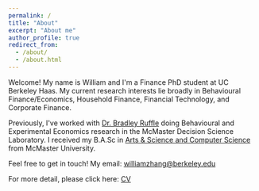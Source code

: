 ```yaml
---
permalink: /
title: "About"
excerpt: "About me"
author_profile: true
redirect_from: 
  - /about/
  - /about.html
---
```


Welcome! My name is William and I'm a Finance PhD student at UC Berkeley Haas. My current research interests lie broadly in Behavioural Finance/Economics, Household Finance, Financial Technology, and Corporate Finance. 

Previously, I've worked with [Dr. Bradley Ruffle](https://sites.google.com/site/bradleyruffle/) doing Behavioural and Experimental Economics research in the McMaster Decision Science Laboratory. I received my B.A.Sc in [Arts & Science and Computer Science](https://artsci.mcmaster.ca) from McMaster University.

Feel free to get in touch! My email: williamzhang@berkeley.edu

For more detail, please click here: [CV](/cv/)
